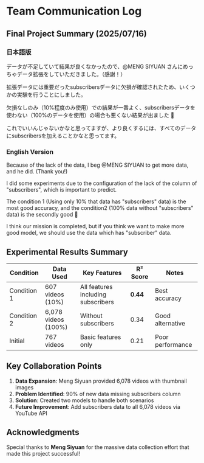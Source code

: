# Team Communication Log

## Final Project Summary (2025/07/16)

### 日本語版

データが不足していて結果が良くなかったので、@MENG SIYUAN さんにめっちゃデータ拡張をしていただきました。（感謝！）

拡張データには重要だったsubscribersデータに欠損が確認されたため、いくつかの実験を行うことにしました。

欠損なしのみ（10%程度のみ使用）での結果が一番よく、subscribersデータを使わない（100%のデータを使用）の場合も悪くない結果が出ました 🎉

これでいいんじゃないかなと思ってますが、より良くするには、すべてのデータにsubscribersを加えることかなと思ってます。

### English Version

Because of the lack of the data, I beg @MENG SIYUAN to get more data, and he did. (Thank you!)

I did some experiments due to the configuration of the lack of the column of "subscribers", which is important to predict.

The condition 1 (Using only 10% that data has "subscribers" data) is the most good accuracy, and the condition2 (100% data without "subscribers" data) is the secondly good 🎉

I think our mission is completed, but if you think we want to make more good model, we should use the data which has "subscriber" data.

## Experimental Results Summary

| Condition | Data Used | Key Features | R² Score | Notes |
|-----------|-----------|--------------|----------|-------|
| Condition 1 | 607 videos (10%) | All features including subscribers | **0.44** | Best accuracy |
| Condition 2 | 6,078 videos (100%) | Without subscribers | 0.34 | Good alternative |
| Initial | 767 videos | Basic features only | 0.21 | Poor performance |

## Key Collaboration Points

1. **Data Expansion**: Meng Siyuan provided 6,078 videos with thumbnail images
2. **Problem Identified**: 90% of new data missing subscribers column
3. **Solution**: Created two models to handle both scenarios
4. **Future Improvement**: Add subscribers data to all 6,078 videos via YouTube API

## Acknowledgments

Special thanks to **Meng Siyuan** for the massive data collection effort that made this project successful!